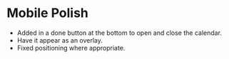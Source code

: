 # Mobile Polish

- Added in a done button at the bottom to open and close the calendar.
- Have it appear as an overlay.
- Fixed positioning where appropriate.